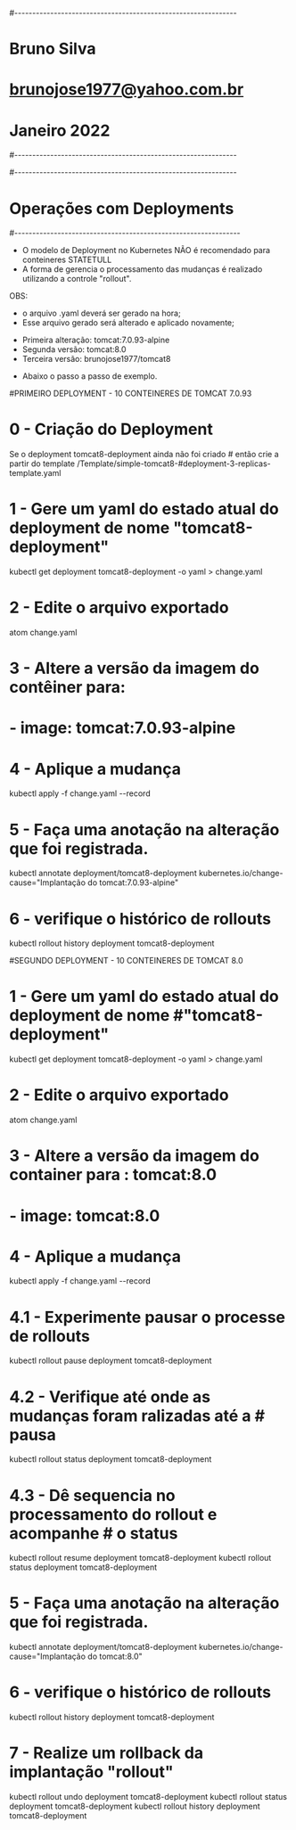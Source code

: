 #--------------------------------------------------------------
# Bruno Silva
# brunojose1977@yahoo.com.br
# Janeiro 2022
#--------------------------------------------------------------

#--------------------------------------------------------------
# Operações com Deployments
#---------------------------------------------------------------
* O modelo de Deployment no Kubernetes NÃO é recomendado para conteineres STATETULL
* A forma de gerencia o processamento das mudanças é realizado utilizando a controle "rollout".

OBS:

* o arquivo .yaml deverá ser gerado na hora;
* Esse arquivo gerado será alterado e aplicado novamente;
- Primeira alteração: tomcat:7.0.93-alpine
- Segunda versão: tomcat:8.0
- Terceira versão: brunojose1977/tomcat8
* Abaixo o passo a passo de exemplo.

#PRIMEIRO DEPLOYMENT - 10 CONTEINERES DE TOMCAT 7.0.93

# 0 - Criação do Deployment

Se o deployment tomcat8-deployment ainda não foi criado # então crie a partir do template /Template/simple-tomcat8-#deployment-3-replicas-template.yaml

# 1 - Gere um yaml do estado atual do deployment de nome "tomcat8-deployment"

kubectl get deployment tomcat8-deployment -o yaml > change.yaml

# 2 - Edite o arquivo exportado

atom change.yaml

# 3 - Altere a versão da imagem do contêiner para:

# - image: tomcat:7.0.93-alpine

# 4 - Aplique a mudança

kubectl apply -f change.yaml --record

# 5 - Faça uma anotação na alteração que foi registrada.

kubectl annotate deployment/tomcat8-deployment kubernetes.io/change-cause="Implantação do tomcat:7.0.93-alpine"

# 6 - verifique o histórico de rollouts

kubectl rollout history  deployment tomcat8-deployment


#SEGUNDO DEPLOYMENT - 10 CONTEINERES DE TOMCAT 8.0

# 1 - Gere um yaml do estado atual do deployment de nome #"tomcat8-deployment"

kubectl get deployment tomcat8-deployment -o yaml > change.yaml

# 2 - Edite o arquivo exportado

atom change.yaml

# 3 - Altere a versão da imagem do container para : tomcat:8.0

# - image: tomcat:8.0

# 4 - Aplique a mudança

kubectl apply -f change.yaml --record

# 4.1 - Experimente pausar o processe de rollouts

kubectl rollout pause deployment tomcat8-deployment

# 4.2 - Verifique até onde as mudanças foram ralizadas até a # pausa

kubectl rollout status deployment tomcat8-deployment

# 4.3 - Dê sequencia no processamento do rollout e acompanhe # o status

kubectl rollout resume deployment tomcat8-deployment
kubectl rollout status deployment tomcat8-deployment

# 5 - Faça uma anotação na alteração que foi registrada.

kubectl annotate deployment/tomcat8-deployment kubernetes.io/change-cause="Implantação do tomcat:8.0"

# 6 - verifique o histórico de rollouts

kubectl rollout history deployment tomcat8-deployment

# 7 - Realize um rollback da implantação "rollout"

kubectl rollout undo deployment tomcat8-deployment
kubectl rollout status deployment tomcat8-deployment
kubectl rollout history deployment tomcat8-deployment
